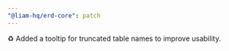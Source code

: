 ```yaml
---
"@liam-hq/erd-core": patch
---
```


♻️ Added a tooltip for truncated table names to improve usability.
